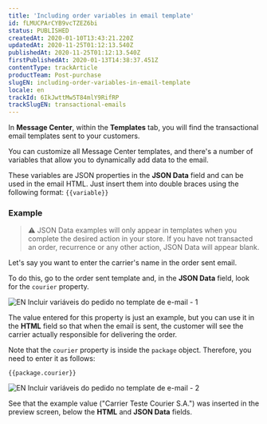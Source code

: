 ```yaml
---
title: 'Including order variables in email template'
id: fLMUCPArCYB9vcTZEZ6bi
status: PUBLISHED
createdAt: 2020-01-10T13:43:21.220Z
updatedAt: 2020-11-25T01:12:13.540Z
publishedAt: 2020-11-25T01:12:13.540Z
firstPublishedAt: 2020-01-13T14:38:37.451Z
contentType: trackArticle
productTeam: Post-purchase
slugEN: including-order-variables-in-email-template
locale: en
trackId: 6IkJwttMw5T84mlY9RifRP
trackSlugEN: transactional-emails
---
```


In **Message Center**, within the __Templates__ tab, you will find the transactional email templates sent to your customers.

You can customize all Message Center templates, and there's a number of variables that allow you to dynamically add data to the email.

These variables are JSON properties in the __JSON Data__ field and can be used in the email HTML. Just insert them into double braces using the following format: `{{variable}}`

### Example

> ⚠️ JSON Data examples will only appear in templates when you complete the desired action in your store. If you have not transacted an order, recurrence or any other action, JSON Data will appear blank.

Let's say you want to enter the carrier's name in the order sent email.

To do this, go to the order sent template and, in the __JSON Data__ field, look for the `courier` property.

![EN Incluir variáveis do pedido no template de e-mail - 1](//images.ctfassets.net/alneenqid6w5/3lkYWEKSwjz99oSGDCpapE/338873a8e5b2558b0fa0df9c2bc3b4c6/EN_Incluir_vari__veis_do_pedido_no_template_de_e-mail_-_1.png)

The value entered for this property is just an example, but you can use it in the __HTML__ field so that when the email is sent, the customer will see the carrier actually responsible for delivering the order.

Note that the `courier` property is inside the `package` object. Therefore, you need to enter it as follows:

`{{package.courier}}`

![EN Incluir variáveis do pedido no template de e-mail - 2](//images.ctfassets.net/alneenqid6w5/5MhBjWokAHVHZKXgvswn6X/cf78d7e9f4408c7eec101e5768aaef4b/EN_Incluir_vari__veis_do_pedido_no_template_de_e-mail_-_2.png)

See that the example value ("Carrier Teste Courier S.A.") was inserted in the preview screen, below the __HTML__ and __JSON Data__ fields.

